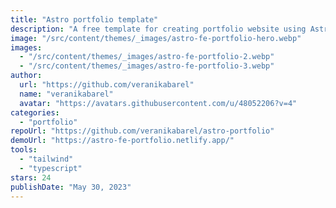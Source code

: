 ```yaml
---
title: "Astro portfolio template"
description: "A free template for creating portfolio website using Astro 2.0 and Tailwind CSS."
image: "/src/content/themes/_images/astro-fe-portfolio-hero.webp"
images:
  - "/src/content/themes/_images/astro-fe-portfolio-2.webp"
  - "/src/content/themes/_images/astro-fe-portfolio-3.webp"
author:
  url: "https://github.com/veranikabarel"
  name: "veranikabarel"
  avatar: "https://avatars.githubusercontent.com/u/48052206?v=4"
categories:
  - "portfolio"
repoUrl: "https://github.com/veranikabarel/astro-portfolio"
demoUrl: "https://astro-fe-portfolio.netlify.app/"
tools:
  - "tailwind"
  - "typescript"
stars: 24
publishDate: "May 30, 2023"
---
```

